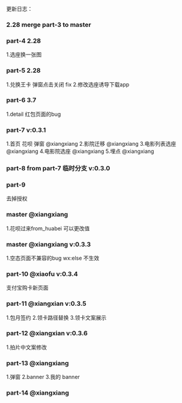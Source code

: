 更新日志：
### 2.28 merge part-3 to master
### part-4 2.28
1.选座换一张图
### part-5 2.28
1.兑换王卡 弹窗点击关闭 fix
2.修改选座诱导下载app
### part-6 3.7
1.detail 红包页面的bug
### part-7  v:0.3.1
1.首页 花呗 弹窗 @xiangxiang
2.影院迁移 @xiangxiang
3.电影列表选座 @xiangxiang
4.电影院选座 @xiangxiang
5.埋点 @xiangxiang 

### part-8 from part-7 临时分支 v:0.3.0

### part-9
去掉授权

### master @xiangxiang
1.花呗过来from_huabei 可以更改值

### master @xiangxiang v:0.3.3
1.空态页面不兼容的bug wx:else 不生效

### part-10 @xiaofu v:0.3.4
支付宝购卡新页面

### part-11 @xiangxian v:0.3.5 
1.包月签约
2.领卡路径替换
3.领卡文案展示

### part-12 @xiangxian v:0.3.6
1.拍片中文案修改

### part-13 @xiangxiang  
1.弹窗
2.banner
3.我的 banner

### part-14 @xiangxiang 